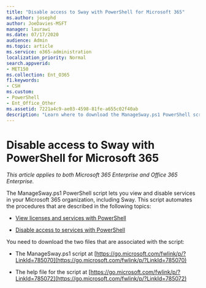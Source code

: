 ```yaml
---
title: "Disable access to Sway with PowerShell for Microsoft 365"
ms.author: josephd
author: JoeDavies-MSFT
manager: laurawi
ms.date: 07/17/2020
audience: Admin
ms.topic: article
ms.service: o365-administration
localization_priority: Normal
search.appverid:
- MET150
ms.collection: Ent_O365
f1.keywords:
- CSH
ms.custom: 
- PowerShell
- Ent_Office_Other
ms.assetid: 7221a4c9-ae03-4598-81fe-a655c02f40ab
description: "Learn where to download the ManageSway.ps1 PowerShell script that lets you disable access to Sway in your Microsoft 365 organization."
---
```


# Disable access to Sway with PowerShell for Microsoft 365

*This article applies to both Microsoft 365 Enterprise and Office 365 Enterprise.*

The ManageSway.ps1 PowerShell script lets you view and disable services in your Microsoft 365 organization, including Sway. This script automates the procedures that are described in the following topics:
  
- [View licenses and services with PowerShell](view-licenses-and-services-with-office-365-powershell.md)
    
- [Disable access to services with PowerShell](disable-access-to-services-with-office-365-powershell.md)
    
You need to download the two files that are associated with the script:
  
- The ManageSway.ps1 script at [https://go.microsoft.com/fwlink/p/?LinkId=785070](https://go.microsoft.com/fwlink/p/?LinkId=785070)
    
- The help file for the script at [https://go.microsoft.com/fwlink/p/?LinkId=785072](https://go.microsoft.com/fwlink/p/?LinkId=785072)
    

